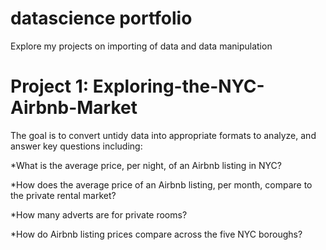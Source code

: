 # datascience portfolio

Explore my projects on importing of data and data manipulation


# Project 1: Exploring-the-NYC-Airbnb-Market

 The goal is to convert untidy data into appropriate formats to analyze, and answer key questions including:

*What is the average price, per night, of an Airbnb listing in NYC?

*How does the average price of an Airbnb listing, per month, compare to the private rental market?

*How many adverts are for private rooms?

*How do Airbnb listing prices compare across the five NYC boroughs?
